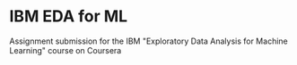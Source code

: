 # IBM EDA for ML
Assignment submission for the IBM "Exploratory Data Analysis for Machine Learning" course on Coursera
